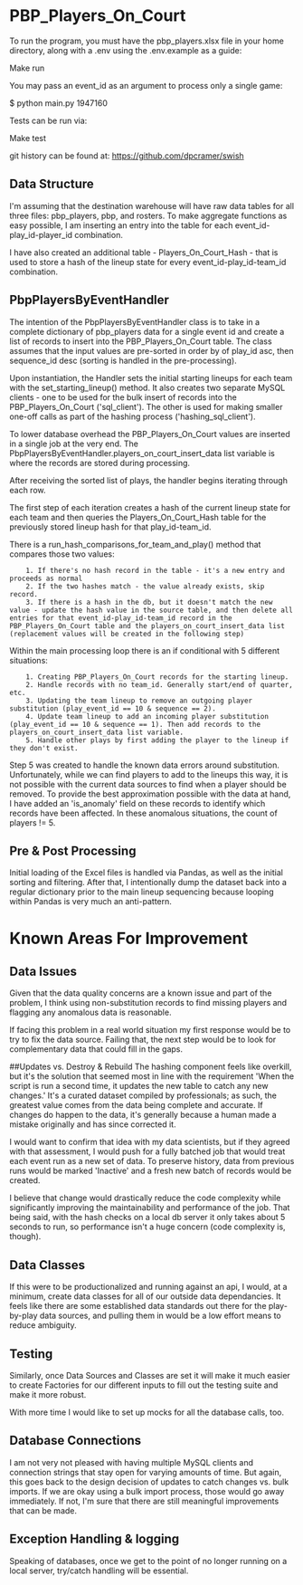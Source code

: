 # PBP_Players_On_Court
To run the program, you must have the pbp_players.xlsx file in your home directory, along with a .env using the .env.example as a guide:

Make run

You may pass an event_id as an argument to process only a single game:

$ python main.py 1947160

Tests can be run via:

Make test

git history can be found at: https://github.com/dpcramer/swish

## Data Structure
I'm assuming that the destination warehouse will have raw data tables for all three files: pbp_players, pbp, and rosters. To make aggregate functions as easy possible, I am inserting an entry into the table for each event_id-play_id-player_id combination.

I have also created an additional table - Players_On_Court_Hash - that is used to store a hash of the lineup state for every event_id-play_id-team_id combination.


## PbpPlayersByEventHandler
The intention of the PbpPlayersByEventHandler class is to take in a complete dictionary of pbp_players data for a single event id and create a list of records to insert into the PBP_Players_On_Court table. 
The class assumes that the input values are pre-sorted in order by of play_id asc, then sequence_id desc (sorting is handled in the pre-processing).

Upon instantiation, the Handler sets the initial starting lineups for each team with the set_starting_lineup() method. 
It also creates two separate MySQL clients - one to be used for the bulk insert of records into the PBP_Players_On_Court ('sql_client'). The other is used for making smaller one-off calls as part of the hashing process ('hashing_sql_client').

To lower database overhead the PBP_Players_On_Court values are inserted in a single job at the very end. 
The PbpPlayersByEventHandler.players_on_court_insert_data list variable is where the records are stored during processing.

After receiving the sorted list of plays, the handler begins iterating through each row.
  
The first step of each iteration creates a hash of the current lineup state for each team and then queries the Players_On_Court_Hash table for the previously stored lineup hash for that play_id-team_id. 

There is a run_hash_comparisons_for_team_and_play() method that compares those two values:

        1. If there's no hash record in the table - it's a new entry and proceeds as normal
        2. If the two hashes match - the value already exists, skip record.
        3. If there is a hash in the db, but it doesn't match the new value - update the hash value in the source table, and then delete all entries for that event_id-play_id-team_id record in the PBP_Players_On_Court table and the players_on_court_insert_data list (replacement values will be created in the following step) 
  
Within the main processing loop there is an if conditional with 5 different situations:

        1. Creating PBP_Players_On_Court records for the starting lineup.
        2. Handle records with no team_id. Generally start/end of quarter, etc.
        3. Updating the team lineup to remove an outgoing player substitution (play_event_id == 10 & sequence == 2).
        4. Update team lineup to add an incoming player substitution (play_event_id == 10 & sequence == 1). Then add records to the players_on_court_insert_data list variable.
        5. Handle other plays by first adding the player to the lineup if they don't exist.

Step 5 was created to handle the known data errors around substitution. Unfortunately, while we can find players to add to the lineups this way, it is not possible with the current data sources to find when a player should be removed. To provide the best approximation possible with the data at hand, I have added an 'is_anomaly' field on these records to identify which records have been affected. In these anomalous situations, the count of players != 5.

## Pre & Post Processing
Initial loading of the Excel files is handled via Pandas, as well as the initial sorting and filtering. After that, I intentionally dump the dataset back into a regular dictionary prior to the main lineup sequencing because looping within Pandas is very much an anti-pattern.

# Known Areas For Improvement

## Data Issues
Given that the data quality concerns are a known issue and part of the problem, I think using non-substitution records to find missing players and flagging any anomalous data is reasonable. 

If facing this problem in a real world situation my first response would be to try to fix the data source. Failing that, the next step would be to look for complementary data that could fill in the gaps.

##Updates vs. Destroy & Rebuild
The hashing component feels like overkill, but it's the solution that seemed most in line with the requirement 'When the script is run a second time, it updates the new table to catch any new changes.'
It's a curated dataset compiled by professionals; as such, the greatest value comes from the data being complete and accurate. If changes do happen to the data, it's generally because a human made a mistake originally and has since corrected it. 

I would want to confirm that idea with my data scientists, but if they agreed with that assessment, I would push for a fully batched job that would treat each event run as a new set of data. To preserve history, data from previous runs would be marked 'Inactive' and a fresh new batch of records would be created.

I believe that change would drastically reduce the code complexity while significantly improving the maintainability and performance of the job. That being said, with the hash checks on a local db server it only takes about 5 seconds to run, so performance isn't a huge concern (code complexity is, though).

## Data Classes
If this were to be productionalized and running against an api, I would, at a minimum, create data classes for all of our outside data dependancies. It feels like there are some established data standards out there for the play-by-play data sources, and pulling them in would be a low effort means to reduce ambiguity.

## Testing
Similarly, once Data Sources and Classes are set it will make it much easier to create Factories for our different inputs to fill out the testing suite and make it more robust.

With more time I would like to set up mocks for all the database calls, too.

## Database Connections
I am not very not pleased with having multiple MySQL clients and connection strings that stay open for varying amounts of time. But again, this goes back to the design decision of updates to catch changes vs. bulk imports. If we are okay using a bulk import process, those would go away immediately. If not, I'm sure that there are still meaningful improvements that can be made.

## Exception Handling & logging
Speaking of databases, once we get to the point of no longer running on a local server, try/catch handling will be essential.
